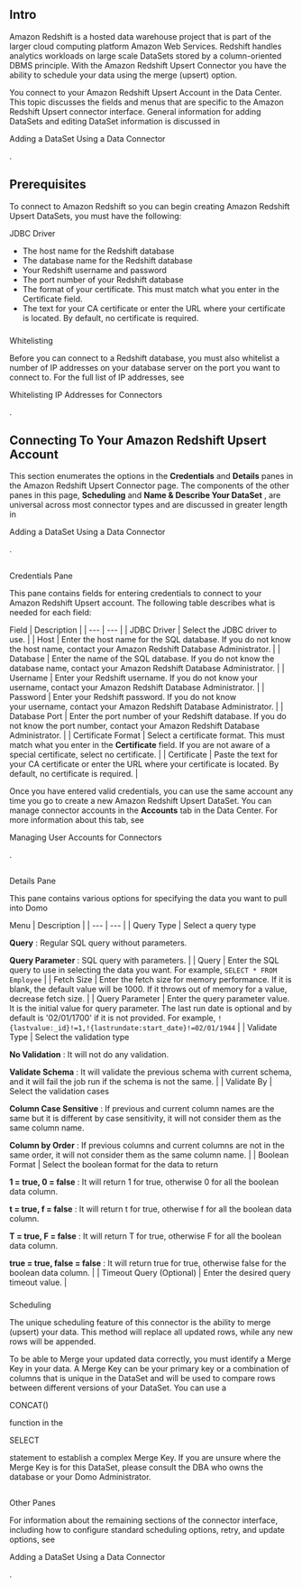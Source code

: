 

Intro
-------

Amazon Redshift is a hosted data warehouse project that is part of the larger cloud computing platform Amazon Web Services. Redshift handles analytics workloads on large scale DataSets stored by a column-oriented DBMS principle. With the Amazon Redshift Upsert Connector you have the ability to schedule your data using the merge (upsert) option.


 You connect to your Amazon Redshift Upsert Account in the Data Center. This topic discusses the fields and menus that are specific to the Amazon Redshift Upsert connector interface. General information for adding DataSets and editing DataSet information is discussed in

Adding a DataSet Using a Data Connector

.


 Prerequisites
---------------

To connect to Amazon Redshift so you can begin creating Amazon Redshift Upsert DataSets, you must have the following:

 JDBC Driver
* The host name for the Redshift database
* The database name for the Redshift database
* Your Redshift username and password
* The port number of your Redshift database
* The format of your certificate. This must match what you enter in the Certificate field.
* The text for your CA certificate or enter the URL where your certificate is located. By default, no certificate is required.


###
 Whitelisting

Before you can connect to a Redshift database, you must also whitelist a number of IP addresses on your database server on the port you want to connect to. For the full list of IP addresses, see

Whitelisting IP Addresses for Connectors

.


 Connecting To Your Amazon Redshift Upsert Account
---------------------------------------------------

This section enumerates the options in the
 **Credentials**
 and
 **Details**
 panes in the Amazon Redshift Upsert Connector page. The components of the other panes in this page,
 **Scheduling**
 and
 **Name & Describe Your DataSet**
 , are universal across most connector types and are discussed in greater length in

Adding a DataSet Using a Data Connector

.

##
 Credentials Pane

This pane contains fields for entering credentials to connect to your Amazon Redshift Upsert account. The following table describes what is needed for each field:


 Field
  |
 Description
  |
| --- | --- |
|
 JDBC Driver
  |
 Select the JDBC driver to use.
  |
|
 Host
  |
 Enter the host name for the SQL database. If you do not know the host name, contact your Amazon Redshift Database Administrator.
  |
|
 Database
  |
 Enter the name of the SQL database. If you do not know the database name, contact your Amazon Redshift Database Administrator.
  |
|
 Username
  |
 Enter your Redshift username. If you do not know your username, contact your Amazon Redshift Database Administrator.
  |
|
 Password
  |
 Enter your Redshift password. If you do not know your username, contact your Amazon Redshift Database Administrator.
  |
|
 Database Port
  |
 Enter the port number of your Redshift database. If you do not know the port number, contact your Amazon Redshift Database Administrator.
  |
|
 Certificate Format
  |
 Select a certificate format. This must match what you enter in the
 **Certificate**
 field. If you are not aware of a special certificate, select no certificate.
  |
|
 Certificate
  |
 Paste the text for your CA certificate or enter the URL where your certificate is located. By default, no certificate is required.
  |

Once you have entered valid credentials, you can use the same account any time you go to create a new Amazon Redshift Upsert DataSet. You can manage connector accounts in the
 **Accounts**
 tab in the Data Center. For more information about this tab, see

Managing User Accounts for Connectors

.

##
 Details Pane

This pane contains various options for specifying the data you want to pull into Domo


 Menu
  |
 Description
  |
| --- | --- |
|
 Query Type
  |
 Select a query type


**Query**
 : Regular SQL query without parameters.


**Query Parameter**
 : SQL query with parameters.
  |
|
 Query
  |
 Enter the SQL query to use in selecting the data you want. For example,
 `SELECT * FROM Employee`  |
|
 Fetch Size
  |
 Enter the fetch size for memory performance. If it is blank, the default value will be 1000. If it throws out of memory for a value, decrease fetch size.
  |
|
 Query Parameter
  |
 Enter the query parameter value. It is the initial value for query parameter. The last run date is optional and by default is '02/01/1700' if it is not provided. For example,
 `!{lastvalue:_id}!=1,!{lastrundate:start_date}!=02/01/1944`  |
|
 Validate Type
  |
 Select the validation type


**No Validation**
 : It will not do any validation.


**Validate Schema**
 : It will validate the previous schema with current schema, and it will fail the job run if the schema is not the same.
  |
|
 Validate By
  |
 Select the validation cases


**Column Case Sensitive**
 : If previous and current column names are the same but it is different by case sensitivity, it will not consider them as the same column name.


**Column by Order**
 : If previous columns and current columns are not in the same order, it will not consider them as the same column name.
  |
|
 Boolean Format
  |
 Select the boolean format for the data to return


**1 = true, 0 = false**
 : It will return 1 for true, otherwise 0 for all the boolean data column.


**t = true, f = false**
 : It will return t for true, otherwise f for all the boolean data column.


**T = true, F = false**
 : It will return T for true, otherwise F for all the boolean data column.


**true = true, false = false**
 : It will return true for true, otherwise false for the boolean data column.
  |
|
 Timeout Query (Optional)
  |
 Enter the desired query timeout value.
  |


###
 Scheduling

The unique scheduling feature of this connector is the ability to merge (upsert) your data. This method will replace all updated rows, while any new rows will be appended.

To be able to Merge your updated data correctly, you must identify a Merge Key in your data. A Merge Key can be your primary key or a combination of columns that is unique in the DataSet and will be used to compare rows between different versions of your DataSet. You can use a

CONCAT()

function in the

SELECT

statement to establish a complex Merge Key. If you are unsure where the Merge Key is for this DataSet, please consult the DBA who owns the database or your Domo Administrator.

##
 Other Panes

For information about the remaining sections of the connector interface, including how to configure standard scheduling options, retry, and update options, see

Adding a DataSet Using a Data Connector

.

